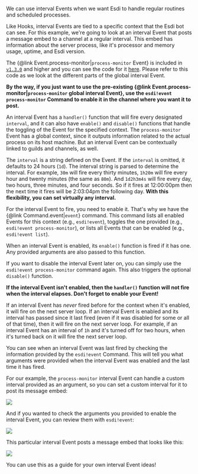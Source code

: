 We can use interval Events when we want Esdi to handle regular routines and scheduled processes. 

Like Hooks, interval Events are tied to a specific context that the Esdi bot can see. For this example, we're going to look at an interval Event that posts a message embed to a channel at a regular interval. This embed has information about the server process, like it's processor and memory usage, uptime, and Esdi version.

The {@link Event.process-monitor|`process-monitor` Event} is included in [`v1.3.0`](https://github.com/azigler/esdi/releases/tag/v1.3.0) and higher and you can see the code for it [here](events_process-monitor.js.html). Please refer to this code as we look at the different parts of the global interval Event.

**By the way, if you just want to use the pre-existing {@link Event.process-monitor|`process-monitor` global interval Event}, use the `esdi!event process-monitor` Command to enable it in the channel where you want it to post.**

An interval Event has a `handler()` function that will fire every designated `interval`, and it can also have `enable()` and `disable()` functions that handle the toggling of the Event for the specified context. The `process-monitor` Event has a global context, since it outputs information related to the actual process on its host machine. But an interval Event can be contextually linked to guilds and channels, as well.

The `interval` is a string defined on the Event. If the `interval` is omitted, it defaults to 24 hours (`1d`). The interval string is parsed to determine the interval. For example, `30m` will fire every thirty minutes, `1h20m` will fire every hour and twenty minutes (the same as `80m`). And `1d2h3m4s` will fire every day, two hours, three minutes, and four seconds. So if it fires at 12:00:00pm then the next time it fires will be 2:03:04pm the following day. **With this flexibility, you can set virtually any interval.**

For the interval Event to fire, you need to enable it. That's why we have the {@link Command.event|`event`} command. This command lists all enabled Events for this context (e.g., `esdi!event`), toggles the one provided (e.g., `esdi!event process-monitor`), or lists all Events that can be enabled (e.g., `esdi!event list`).

When an interval Event is enabled, its `enable()` function is fired if it has one. Any provided arguments are also passed to this function.

If you want to disable the interval Event later on, you can simply use the `esdi!event process-monitor` command again. This also triggers the optional `disable()` function.

**If the interval Event isn't enabled, then the `handler()` function will not fire when the interval elapses. Don't forget to enable your Event!**

If an interval Event has *never* fired before for the context when it's enabled, it will fire on the next server loop. If an interval Event is enabled and its interval has passed since it last fired (even if it was disabled for some or all of that time), then it will fire on the next server loop. For example, if an interval Event has an interval of `1h` and it's turned off for two hours, when it's turned back on it will fire the next server loop.

You can see when an interval Event was last fired by checking the information provided by the `esdi!event` Command. This will tell you what arguments were provided when the interval Event was enabled and the last time it has fired.

For our example, the `process-monitor` interval Event can handle a custom interval provided as an argument, so you can set a custom interval for it to post its message embed:

![](https://user-images.githubusercontent.com/7295363/103381516-e27d0900-4aa0-11eb-8241-41c86e2aaff7.png)

And if you wanted to check the arguments you provided to enable the interval Event, you can review them with `esdi!event`:

![](https://user-images.githubusercontent.com/7295363/103381510-e0b34580-4aa0-11eb-88be-99f6d1b1d40f.png)

This particular interval Event posts a message embed that looks like this:

![](https://user-images.githubusercontent.com/7295363/103381834-c75ec900-4aa1-11eb-955d-cb7d0129ce18.png)

You can use this as a guide for your own interval Event ideas!